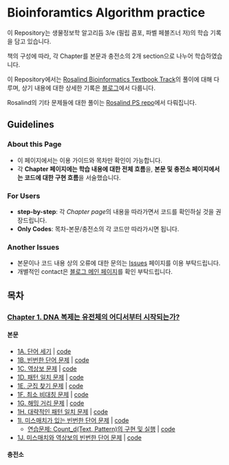 # Bioinforamtics Algorithm practice
 이 Repository는 생물정보학 알고리듬 3/e (필립 콤포, 파벨 페블즈너 저)의 학습 기록을 담고 있습니다.

 책의 구성에 따라, 각 Chapter를 본문과 충전소의 2개 section으로 나누어 학습하였습니다.

 이 Repository에서는 [Rosalind Bioinformatics Textbook Track](https://rosalind.info/problems/list-view/?location=bioinformatics-textbook-track)의 풀이에 대해 다루며, 상기 내용에 대한 상세한 기록은 [블로그](https://mulatta.github.io/bioinformatics-review)에서 다룹니다.
 
 Rosalind의 기타 문제들에 대한 풀이는 [Rosalind PS repo](https://github.com/mulatta/Rosalind_PS)에서 다뤄집니다.

## Guidelines
 ### About this Page
 - 이 페이지에서는 이용 가이드와 목차만 확인이 가능합니다.
 - 각 **Chapter 페이지에는 학습 내용에 대한 전체 흐름**을, **본문 및 충전소 페이지에서는 코드에 대한 구현 흐름**을 서술했습니다.
 ### For Users
 - **step-by-step**: 각 *Chapter page*의 내용을 따라가면서 코드를 확인하실 것을 권장드립니다.
 - **Only Codes**: 목차-본문/충전소의 각 코드만 따라가시면 됩니다.
 ### Another Issues
 - 본문이나 코드 내용 상의 오류에 대한 문의는 [Issues](https://github.com/mulatta./issues) 페이지를 이용 부탁드립니다.
 - 개별적인 contact은 [블로그 메인 페이지](https://mulatta.github.io/about)를 확인 부탁드립니다.

## 목차
 ### [Chapter 1. DNA 복제는 유전체의 어디서부터 시작되는가?](./Chapter%201/Chapter%201.md)
 #### 본문
 - [1A. 단어 세기](./Chapter%201/Chapter%201.md#1a-단어-세기) | [code](./Chapter%201/1A.%20PatternCount.py)
 - [1B. 빈번한 단어 문제](./Chapter%201/Chapter%201.md#1b-빈번한-단어-문제) | [code](./Chapter%201/1B.%20FrequentWords.py)
 - [1C. 역상보 문제](./Chapter%201/Chapter%201.md#1c-역상보-문제) | [code](./Chapter%201/1C.%20ReverseComplement.py)
 - [1D. 패턴 일치 문제](./Chapter%201/Chapter%201.md#1d-패턴-일치-문제) | [code](./Chapter%201/1D.%20PatternOccurrence.py)
 - [1E. 군집 찾기 문제](./Chapter%201/Chapter%201.md#1e-군집-찾기-문제) | [code](./Chapter%201/1E.%20FindClumps.py)
 - [1F. 최소 비대칭 문제](./Chapter%201/Chapter%201.md#1f-최소-비대칭-문제) | [code](./Chapter%201/1F.%20MinimizeSkew.py)
 - [1G. 해밍 거리 문제](./Chapter%201/Chapter%201.md#1g-해밍-거리-문제) | [code](./Chapter%201/1G.%20HammingDistance.py)
 - [1H. 대략적인 패턴 일치 문제](./Chapter%201/Chapter%201.md#1h-대략적인-패턴-일치-문제) | [code](./Chapter%201/1H.%20NäivePatternMatiching.py)
 - [1I. 미스매치가 있는 빈번한 단어 문제](./Chapter%201/Chapter%201.md#1i-미스매치가-있는-빈번한-단어-문제) | [code](./Chapter%201/1I.%20MostFrequentPseudoPattern.py)
     - [연습문제: Count_d(Text, Pattern)의 구현 및 실행](#연습문제-count_dtext-pattern의-구현-및-실행) | [code](./Chapter%201/1I-Ex.%20ApproximatePatternCount.py)
 - [1J. 미스매치와 역상보의 빈번한 단어 문제](./Chapter%201/Chapter%201.md#1j-미스매치와-역상보의-빈번한-단어-문제) | [code](./Chapter%201/1J.%20MostFrequentPseudoPatternwithComplements.py)

#### 충전소